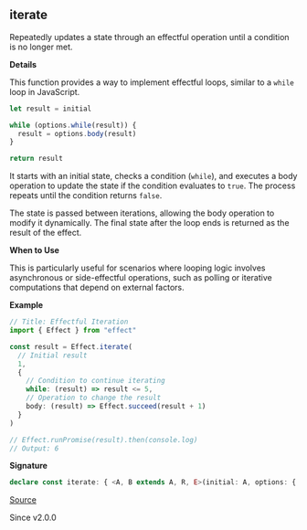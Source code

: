 ## iterate

Repeatedly updates a state through an effectful operation until a condition
is no longer met.

**Details**

This function provides a way to implement effectful loops, similar to a
`while` loop in JavaScript.

```ts
let result = initial

while (options.while(result)) {
  result = options.body(result)
}

return result
```

It starts with an initial state, checks a
condition (`while`), and executes a body operation to update the state if the
condition evaluates to `true`. The process repeats until the condition
returns `false`.

The state is passed between iterations, allowing the body operation to modify
it dynamically. The final state after the loop ends is returned as the result
of the effect.

**When to Use**

This is particularly useful for scenarios where looping logic involves
asynchronous or side-effectful operations, such as polling or iterative
computations that depend on external factors.

**Example**

```ts
// Title: Effectful Iteration
import { Effect } from "effect"

const result = Effect.iterate(
  // Initial result
  1,
  {
    // Condition to continue iterating
    while: (result) => result <= 5,
    // Operation to change the result
    body: (result) => Effect.succeed(result + 1)
  }
)

// Effect.runPromise(result).then(console.log)
// Output: 6
```

**Signature**

```ts
declare const iterate: { <A, B extends A, R, E>(initial: A, options: { readonly while: Refinement<A, B>; readonly body: (b: B) => Effect<A, E, R>; }): Effect<A, E, R>; <A, R, E>(initial: A, options: { readonly while: Predicate<A>; readonly body: (a: A) => Effect<A, E, R>; }): Effect<A, E, R>; }
```

[Source](https://github.com/Effect-TS/effect/tree/main/packages/effect/src/Effect.ts#L9743)

Since v2.0.0